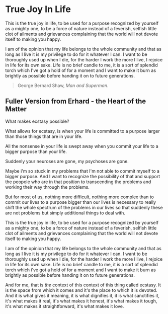 # True Joy In Life

This is the true joy in life, to be used for a purpose recognized by yourself as a mighty one, to be a force of nature instead of a feverish, selfish little clot of ailments and grievances complaining that the world will not devote itself to making you happy.

I am of the opinion that my life belongs to the whole community and that as long as I live it is my privilege to do for it whatever I can. I want to be thoroughly used up when I die, for the harder I work the more I live, I rejoice in life for its own sake. Life is no brief candle to me, it is a sort of splendid torch which I've got a hold of for a moment and I want to make it burn as brightly as possible before handing it on to future generations.

> George Bernard Shaw, *Man and Superman*.

## Fuller Version from Erhard - the Heart of the Matter

What makes ecstasy possible?

What allows for ecstasy, is when your life is committed to a purpose larger than those things that are in your life.

All the nonsense in your life is swept away when you commit your life to a bigger purpose than your life.

Suddenly your neuroses are gone, my psychoses are gone.

Maybe i'm so stuck in my problems that I'm not able to commit myself to a bigger purpose. And I want to recognize the possibility of that and support the peopole who are in that position to transcending the problems and working their way through the problems.

But for most of us, nothing more difficult, nothing more complex than to commit our lives to a purpose bigger than our lives is necessary to really shift the whole spectrum of the problems in our lives so that suddenly these are not problems but simply additional things to deal with.

This is the true joy in life, to be used for a purpose recognized by yourself as a mighty one, to be a force of nature instead of a feverish, selfish little clot of ailments and grievances complaining that the world will not devote itself to making you happy.

I am of the opinion that my life belongs to the whole community and that as long as I live it is my privilege to do for it whatever I can. I want to be thoroughly used up when I die, for the harder I work the more I live, I rejoice in life for its own sake. Life is no brief candle to me, it is a sort of splendid torch which i've got a hold of for a moment and I want to make it burn as brightly as possible before handing it on to future generations.

And for me, that is *the* context of this context of this thing called ecstasy. It is the space from which it comes and it's the place to which it is devoted. And it is what gives it meaning, it is what dignifies it, it is what sanctifies it, it's what makes it real, it's what makes it honest, it's what makes it tough, it's what makes it straightforward, it's what makes it love. 
